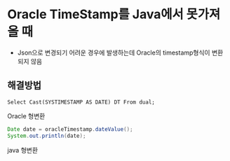 # Oracle TimeStamp를 Java에서 못가져 올 때

- Json으로 변경되기 어려운 경우에 발생하는데 Oracle의 timestamp형식이 변환되지 않음



## 해결방법

`Select Cast(SYSTIMESTAMP AS DATE) DT From dual;`

Oracle 형변환

```java
Date date = oracleTimestamp.dateValue(); 
System.out.println(date);

```

java 형변환